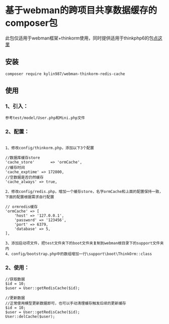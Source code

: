 # 基于webman的跨项目共享数据缓存的composer包
此包仅适用于webman框架+thinkorm使用，同时提供适用于thinkphp6的包[点这里](https://github.com/kylin987/think-orm-redis-cache)

## 安装
```
composer require kylin987/webman-thinkorm-redis-cache
```

## 使用
### 1、引入：
```
参考test/model/User.php和Mini.php文件
```
### 2、配置：
```

1、修改config/thinkorm.php，添加以下3个配置

//数据库缓存store
'cache_store'       => 'ormCache',
//缓存时间
'cache_exptime' => 172800,
//空数据是否仍然缓存
'cache_always' => true,

2、修改config/redis.php，增加一个缓存store，名字ormCache和上面的配置保持一致，下面的配置根据需求自行配置

// ormredis缓存
'ormCache' => [
    'host' => '127.0.0.1',
    'password' => '123456',
    'port' => 6379,
    'database' => 5,
],

3、添加启动项文件，把test文件夹下的boot文件夹复制到webman根目录下的support文件夹内
4、config/bootstrap.php中的数组增加一行\support\boot\ThinkOrm::class

```
### 2、使用：
```
//获取数据
$id = 10;
$user = User::getRedisCache($id);

//更新数据
//正常使用模型更新数据即可，也可以手动清理缓存触发后续的更新缓存
$id = 10;
$user = User::getRedisCache($id);
User::delCache($user);
```